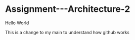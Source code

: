 # Assignment---Architecture-2

Hello World

This is a change to my main to understand how github works

